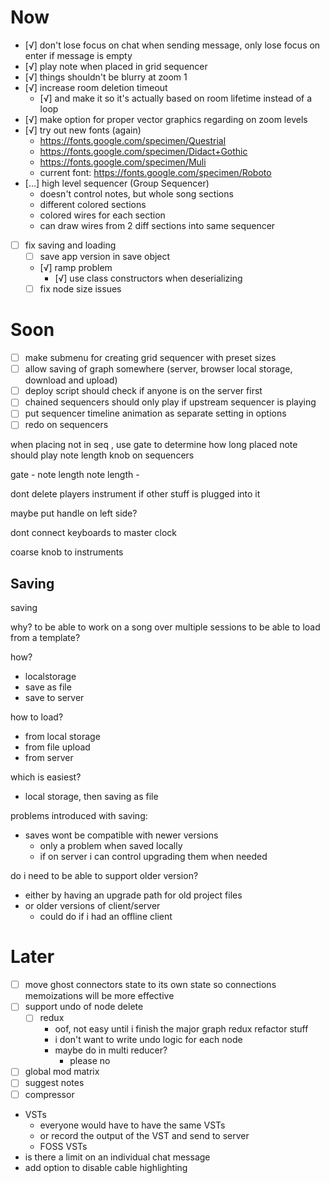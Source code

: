 # Now
- [√] don't lose focus on chat when sending message, only lose focus on enter if message is empty
- [√] play note when placed in grid sequencer
- [√] things shouldn't be blurry at zoom 1
- [√] increase room deletion timeout
	- [√] and make it so it's actually based on room lifetime instead of a loop
- [√] make option for proper vector graphics regarding on zoom levels
- [√] try out new fonts (again)
	- https://fonts.google.com/specimen/Questrial
	- https://fonts.google.com/specimen/Didact+Gothic
	- https://fonts.google.com/specimen/Muli
	- current font: https://fonts.google.com/specimen/Roboto
- [...] high level sequencer (Group Sequencer)
	- doesn't control notes, but whole song sections
	- different colored sections
	- colored wires for each section
	- can draw wires from 2 diff sections into same sequencer
- [ ] fix saving and loading
	- [ ] save app version in save object
	- [√] ramp problem
		- [√] use class constructors when deserializing
	- [ ] fix node size issues
	
# Soon
- [ ] make submenu for creating grid sequencer with preset sizes
- [ ] allow saving of graph somewhere (server, browser local storage, download and upload)
- [ ] deploy script should check if anyone is on the server first
- [ ] chained sequencers should only play if upstream sequencer is playing
- [ ] put sequencer timeline animation as separate setting in options
- [ ] redo on sequencers

when placing not in seq , use gate to determine how long placed note should play
note length knob on sequencers

gate - note length
note length - 

dont delete players instrument if other stuff is plugged into it

maybe put handle on left side?

dont connect keyboards to master clock

coarse knob to instruments


## Saving

saving

why?
to be able to work on a song over multiple sessions
to be able to load from a template?

how?
- localstorage
- save as file
- save to server

how to load?
- from local storage
- from file upload
- from server

which is easiest?
- local storage, then saving as file

problems introduced with saving:
- saves wont be compatible with newer versions
  - only a problem when saved locally
  - if on server i can control upgrading them when needed
  
do i need to be able to support older version?
- either by having an upgrade path for old project files
- or older versions of client/server
  - could do if i had an offline client

# Later
- [ ] move ghost connectors state to its own state so connections memoizations will be more effective
- [ ] support undo of node delete
	- [ ] redux
		- oof, not easy until i finish the major graph redux refactor stuff
		- i don't want to write undo logic for each node
		- maybe do in multi reducer?
			- please no
- [ ] global mod matrix
- [ ] suggest notes
- [ ] compressor
- VSTs
	- everyone would have to have the same VSTs
	- or record the output of the VST and send to server
	- FOSS VSTs
- is there a limit on an individual chat message
- add option to disable cable highlighting
